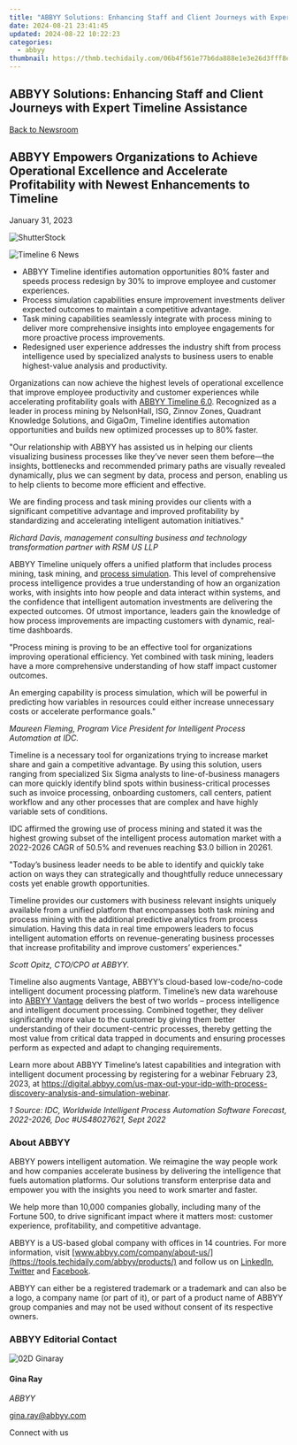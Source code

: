 ```yaml
---
title: "ABBYY Solutions: Enhancing Staff and Client Journeys with Expert Timeline Assistance"
date: 2024-08-21 23:41:45
updated: 2024-08-22 10:22:23
categories:
  - abbyy
thumbnail: https://thmb.techidaily.com/06b4f561e77b6da888e1e3e26d3fff8eafe69267efcd4ca3c81ccca7b6840330.jpg
---
```


## ABBYY Solutions: Enhancing Staff and Client Journeys with Expert Timeline Assistance

[Back to Newsroom](https://tools.techidaily.com/abbyy/products/)

## ABBYY Empowers Organizations to Achieve Operational Excellence and Accelerate Profitability with Newest Enhancements to Timeline

January 31, 2023

![ShutterStock](https://content.abbyy.com/-/media/project/abbyy/abbyy/branchtemplates/shutterstock_1272462163_1296-x-729.jpg?h=729&iar=0&w=1296)

![Timeline 6 News](https://static4.abbyy.com/abbyycommedia/36644/timeline-6-news.jpg) 

* ABBYY Timeline identifies automation opportunities 80% faster and speeds process redesign by 30% to improve employee and customer experiences.
* Process simulation capabilities ensure improvement investments deliver expected outcomes to maintain a competitive advantage.
* Task mining capabilities seamlessly integrate with process mining to deliver more comprehensive insights into employee engagements for more proactive process improvements.
* Redesigned user experience addresses the industry shift from process intelligence used by specialized analysts to business users to enable highest-value analysis and productivity.

Organizations can now achieve the highest levels of operational excellence that improve employee productivity and customer experiences while accelerating profitability goals with [ABBYY Timeline 6.0](https://tools.techidaily.com/abbyy/products/). Recognized as a leader in process mining by NelsonHall, ISG, Zinnov Zones, Quadrant Knowledge Solutions, and GigaOm, Timeline identifies automation opportunities and builds new optimized processes up to 80% faster.

"Our relationship with ABBYY has assisted us in helping our clients visualizing business processes like they’ve never seen them before—the insights, bottlenecks and recommended primary paths are visually revealed dynamically, plus we can segment by data, process and person, enabling us to help clients to become more efficient and effective.   
  
We are finding process and task mining provides our clients with a significant competitive advantage and improved profitability by standardizing and accelerating intelligent automation initiatives."

_Richard Davis, management consulting business and technology transformation partner with RSM US LLP_

ABBYY Timeline uniquely offers a unified platform that includes process mining, task mining, and [process simulation](https://tools.techidaily.com/abbyy/products/). This level of comprehensive process intelligence provides a true understanding of how an organization works, with insights into how people and data interact within systems, and the confidence that intelligent automation investments are delivering the expected outcomes. Of utmost importance, leaders gain the knowledge of how process improvements are impacting customers with dynamic, real-time dashboards.

"Process mining is proving to be an effective tool for organizations improving operational efficiency. Yet combined with task mining, leaders have a more comprehensive understanding of how staff impact customer outcomes.   
  
An emerging capability is process simulation, which will be powerful in predicting how variables in resources could either increase unnecessary costs or accelerate performance goals."

_Maureen Fleming, Program Vice President for Intelligent Process Automation at IDC._

Timeline is a necessary tool for organizations trying to increase market share and gain a competitive advantage. By using this solution, users ranging from specialized Six Sigma analysts to line-of-business managers can more quickly identify blind spots within business-critical processes such as invoice processing, onboarding customers, call centers, patient workflow and any other processes that are complex and have highly variable sets of conditions.

IDC affirmed the growing use of process mining and stated it was the highest growing subset of the intelligent process automation market with a 2022-2026 CAGR of 50.5% and revenues reaching $3.0 billion in 20261.

"Today’s business leader needs to be able to identify and quickly take action on ways they can strategically and thoughtfully reduce unnecessary costs yet enable growth opportunities.  
  
Timeline provides our customers with business relevant insights uniquely available from a unified platform that encompasses both task mining and process mining with the additional predictive analytics from process simulation. Having this data in real time empowers leaders to focus intelligent automation efforts on revenue-generating business processes that increase profitability and improve customers’ experiences."

_Scott Opitz, CTO/CPO at ABBYY._

Timeline also augments Vantage, ABBYY’s cloud-based low-code/no-code intelligent document processing platform. Timeline’s new data warehouse into [ABBYY Vantage](https://tools.techidaily.com/abbyy/products/) delivers the best of two worlds – process intelligence and intelligent document processing. Combined together, they deliver significantly more value to the customer by giving them better understanding of their document-centric processes, thereby getting the most value from critical data trapped in documents and ensuring processes perform as expected and adapt to changing requirements.

Learn more about ABBYY Timeline’s latest capabilities and integration with intelligent document processing by registering for a webinar February 23, 2023, at <https://digital.abbyy.com/us-max-out-your-idp-with-process-discovery-analysis-and-simulation-webinar>.

_1 Source: IDC, Worldwide Intelligent Process Automation Software Forecast, 2022-2026, Doc #US48027621, Sept 2022_

### About ABBYY

ABBYY powers intelligent automation. We reimagine the way people work and how companies accelerate business by delivering the intelligence that fuels automation platforms. Our solutions transform enterprise data and empower you with the insights you need to work smarter and faster. 

We help more than 10,000 companies globally, including many of the Fortune 500, to drive significant impact where it matters most: customer experience, profitability, and competitive advantage.

ABBYY is a US-based global company with offices in 14 countries. For more information, visit [www.abbyy.com/company/about-us/](https://tools.techidaily.com/abbyy/products/) and follow us on [LinkedIn](https://www.linkedin.com/company/abbyy), [Twitter](https://twitter.com/ABBYY%5FSoftware) and [Facebook](https://www.facebook.com/ABBYYsoft).

ABBYY can either be a registered trademark or a trademark and can also be a logo, a company name (or part of it), or part of a product name of ABBYY group companies and may not be used without consent of its respective owners.

### ABBYY Editorial Contact

![02D Ginaray](https://static2.abbyy.com/abbyycommedia/23662/02d-ginaray.png)

#### Gina Ray

_ABBYY_

[gina.ray@abbyy.com](https://tools.techidaily.com/abbyy/products/) 

  
Connect with us

<ins class="adsbygoogle"
     style="display:block"
     data-ad-format="autorelaxed"
     data-ad-client="ca-pub-7571918770474297"
     data-ad-slot="1223367746"></ins>



<ins class="adsbygoogle"
     style="display:block"
     data-ad-client="ca-pub-7571918770474297"
     data-ad-slot="8358498916"
     data-ad-format="auto"
     data-full-width-responsive="true"></ins>
